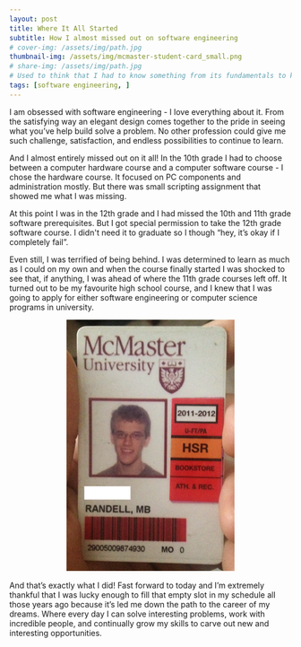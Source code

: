 ```yaml
---
layout: post
title: Where It All Started
subtitle: How I almost missed out on software engineering
# cover-img: /assets/img/path.jpg
thumbnail-img: /assets/img/mcmaster-student-card_small.png
# share-img: /assets/img/path.jpg
# Used to think that I had to know something from its fundamentals to know something at all.
tags: [software engineering, ]
---
```

I am obsessed with software engineering - I love everything about it. From the satisfying way an elegant design comes together to the pride in seeing what you’ve help build solve a problem. No other profession could give me such challenge, satisfaction, and endless possibilities to continue to learn.

And I almost entirely missed out on it all! In the 10th grade I had to choose between a computer hardware course and a computer software course - I chose the hardware course. It focused on PC components and administration mostly. But there was small scripting assignment that showed me what I was missing.

At this point I was in the 12th grade and I had missed the 10th and 11th grade software prerequisites. But I got special permission to take the 12th grade software course. I didn't need it to graduate so I though “hey, it’s okay if I completely fail”.

Even still, I was terrified of being behind. I was determined to learn as much as I could on my own and when the course finally started I was shocked to see that, if anything, I was ahead of where the 11th grade courses left off. It turned out to be my favourite high school course, and I knew that I was going to apply for either software engineering or computer science programs in university.

<p align="center">
<img src="/assets/img/mcmaster-student-card_small.png" alt="McMaster Student Card" width="300" style="text-align: center;"/>
</p>

And that’s exactly what I did! Fast forward to today and I’m extremely thankful that I was lucky enough to fill that empty slot in my schedule all those years ago because it’s led me down the path to the career of my dreams. Where every day I can solve interesting problems, work with incredible people, and continually grow my skills to carve out new and interesting opportunities.